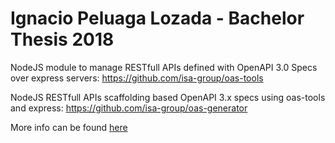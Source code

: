 # Ignacio Peluaga Lozada - Bachelor Thesis 2018

NodeJS module to manage RESTfull APIs defined with OpenAPI 3.0 Specs over express servers:
https://github.com/isa-group/oas-tools

NodeJS RESTfull APIs scaffolding based OpenAPI 3.x specs using oas-tools and express:
https://github.com/isa-group/oas-generator

More info can be found [here](https://medium.com/isa-group/openapi-3-meets-nodejs-e3b263f7d9a)

